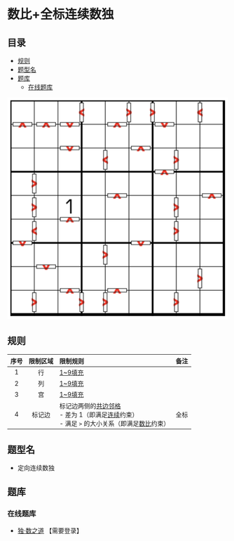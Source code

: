 # 数比+全标连续数独
<!-- START doctoc generated TOC please keep comment here to allow auto update -->
<!-- DON'T EDIT THIS SECTION, INSTEAD RE-RUN doctoc TO UPDATE -->
## 目录

- [规则](#%E8%A7%84%E5%88%99)
- [题型名](#%E9%A2%98%E5%9E%8B%E5%90%8D)
- [题库](#%E9%A2%98%E5%BA%93)
  - [在线题库](#%E5%9C%A8%E7%BA%BF%E9%A2%98%E5%BA%93)

<!-- END doctoc generated TOC please keep comment here to allow auto update -->

![题](../../../images/sudoku/数比+全标连续数独.png)

## 规则

| 序号  | 限制区域 | 限制规则                                                             | 备注  |
|:---:|:----:|:-----------------------------------------------------------------|:---:|
|  1  |  行   | [1~9填充]                                                          |     |
|  2  |  列   | [1~9填充]                                                          |     |
|  3  |  宫   | [1~9填充]                                                          |     |
|  4  | 标记边  | 标记边两侧的[共边邻格]<br/>- 差为 1（即满足[连续]约束）<br/>- 满足 `>` 的大小关系（即满足[数比]约束） | 全标  |

## 题型名

- 定向连续数独

## 题库

### 在线题库

- [独·数之道](http://www.sudokufans.org.cn/lx/game.index.php?type=cngt) 【需要登录】

[1~9填充]: ../../../rules/rules.md#1to9填充
[共边邻格]: ../../../rules/rules.md#共边邻格
[连续]: ../../../rules/rules.md#连续
[数比]: ../../../rules/rules.md#数比
